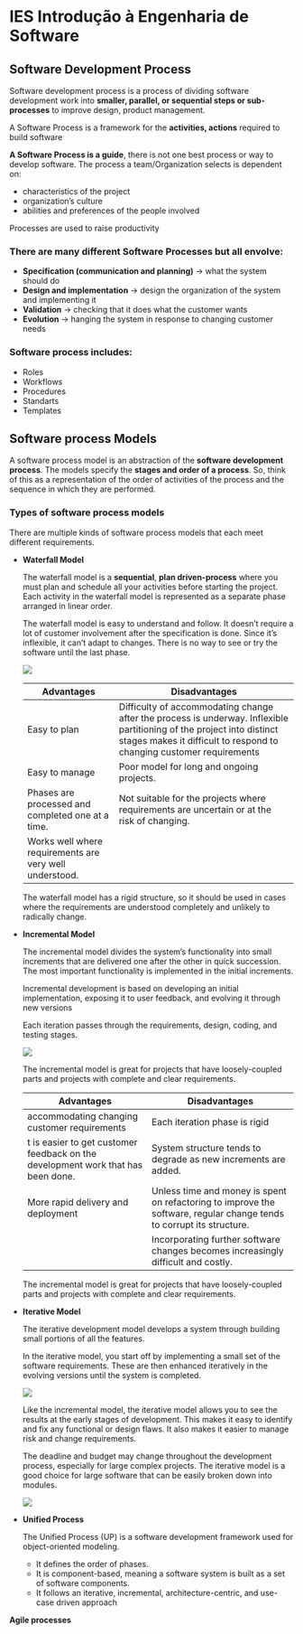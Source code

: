 # IES Introdução à Engenharia de Software

## Software Development Process

Software development process is a process of dividing software development work into **smaller, parallel, or sequential steps or sub-processes** to improve design, product management. 

A Software Process is a framework for the **activities, actions** required to build software

**A Software Process is a guide**, there is not one best process or way to develop software. The process a team/Organization selects is dependent on:
* characteristics of the project
* organization’s culture
* abilities and preferences of the people involved 

Processes are used to raise productivity 

### There are many different Software Processes but all envolve:

* **Specification (communication and planning)** -> what the system should do
* **Design and implementation** -> design the organization of the system and implementing it
* **Validation** -> checking that it does what the customer wants
* **Evolution** -> hanging the system in response to changing customer needs

### Software process includes:
* Roles
* Workflows
* Procedures
* Standarts
* Templates



## Software process Models
A software process model is an abstraction of the **software development process**. The models specify the **stages and order of a process**. So, think of this as a representation of the order of activities of the process and the sequence in which they are performed.

### Types of software process models

There are multiple kinds of software process models that each meet different requirements.
* **Waterfall Model**  

    The waterfall model is a **sequential**, **plan driven-process** where you must plan and schedule all your activities before starting the project. Each activity in the waterfall model is represented as a separate phase arranged in linear order.

    The waterfall model is easy to understand and follow. It doesn’t require a lot of customer involvement after the specification is done. Since it’s inflexible, it can’t adapt to changes. There is no way to see or try the software until the last phase.

    <img src="images/WaterfallModel.png"></img>

    | Advantages      | Disadvantages |
    | ----------- | ----------- |
    | Easy to plan | Difficulty of accommodating change after the process is underway. Inflexible partitioning of the project into distinct stages makes it difficult to respond to changing customer requirements |
    | Easy to manage  |Poor model for long and ongoing projects.|
    |Phases are processed and completed one at a time.|Not suitable for the projects where requirements are uncertain or at the risk of changing.|
    |Works well where requirements are very well understood.||



    The waterfall model has a rigid structure, so it should be used in cases where the requirements are understood completely and unlikely to radically change.




* **Incremental Model**

    The incremental model divides the system’s functionality into small increments that are delivered one after the other in quick succession. The most important functionality is implemented in the initial increments.

    Incremental development is based on developing an initial implementation, exposing it to user feedback, and evolving it through new versions

    Each iteration passes through the requirements, design, coding, and testing stages.

    <img src="images/incrementalModel.png"></img>


    The incremental model is great for projects that have loosely-coupled parts and projects with complete and clear requirements.

    |Advantages|Disadvantages|
    |-----|--------|
    |accommodating changing customer requirements|Each iteration phase is rigid|
    |t is easier to get customer feedback on the development work that has been done.|System structure tends to degrade as new increments are added. |
    |More rapid delivery and deployment|Unless time and money is spent on refactoring to improve the software, regular change tends to corrupt its structure.|
    ||Incorporating further software changes becomes increasingly difficult and costly. |


    The incremental model is great for projects that have loosely-coupled parts and projects with complete and clear requirements.

* **Iterative Model**

    The iterative development model develops a system through building small portions of all the features. 

    In the iterative model, you start off by implementing a small set of the software requirements. These are then enhanced iteratively in the evolving versions until the system is completed.

    <img src="images/iterative.png"></img>

    Like the incremental model, the iterative model allows you to see the results at the early stages of development. This makes it easy to identify and fix any functional or design flaws. It also makes it easier to manage risk and change requirements.

    The deadline and budget may change throughout the development process, especially for large complex projects. The iterative model is a good choice for large software that can be easily broken down into modules.


    <img src="images/iterativeVSincremental.png"></img>



* **Unified Process**

    The Unified Process (UP) is a software development framework used for object-oriented modeling. 


    * It defines the order of phases.
    * It is component-based, meaning a software system is built as a set of software components.
    * It follows an iterative, incremental, architecture-centric, and use-case driven approach


     



**Agile processes**
